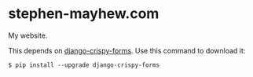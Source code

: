 # stephen-mayhew.com
My website.

This depends on [django-crispy-forms](http://django-crispy-forms.readthedocs.org/en/latest/index.html). Use this command to download it:

    $ pip install --upgrade django-crispy-forms
